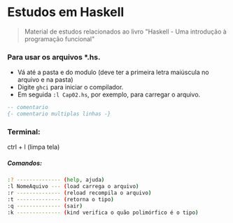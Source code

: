 # Estudos em Haskell
> Material de estudos relacionados ao livro "Haskell - Uma introdução à programação funcional"

### Para usar os arquivos *.hs.
* Vá até a pasta e do modulo (deve ter a primeira letra maiúscula no arquivo e na pasta)
* Digite `ghci` para iniciar o compilador.
* Em seguida `:l Cap02.hs`, por exemplo, para carregar o arquivo.

```haskell
-- comentario
{- comentario multiplas linhas -}
```

### Terminal:
ctrl + l (limpa tela)

##### Comandos:
```bash
:? -------------- (help, ajuda)
:l NomeAquivo --- (load carrega o arquivo)
:r -------------- (reload recompila o arquivo)
:t -------------- (retorna o tipo)
:q -------------- (sair)
:k -------------- (kind verifica o quão polimórfico é o tipo)
```